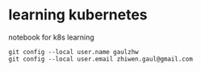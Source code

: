# learning kubernetes

notebook for k8s learning



```shell
git config --local user.name gaulzhw
git config --local user.email zhiwen.gaul@gmail.com
```

